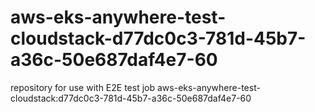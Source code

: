 # aws-eks-anywhere-test-cloudstack-d77dc0c3-781d-45b7-a36c-50e687daf4e7-60
repository for use with E2E test job aws-eks-anywhere-test-cloudstack:d77dc0c3-781d-45b7-a36c-50e687daf4e7-60
